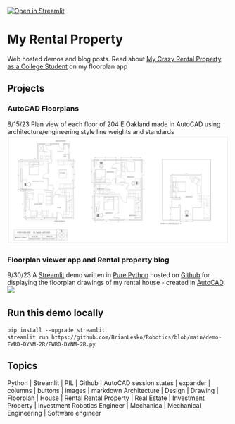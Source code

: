 [![Open in Streamlit](https://static.streamlit.io/badges/streamlit_badge_black_white.svg)](https://autocad-eoak-lesko.streamlit.app)
# My Rental Property
Web hosted demos and blog posts. Read about [My Crazy Rental Property as a College Student](https://autocad-eoak-lesko.streamlit.app) on my floorplan app

## Projects
### AutoCAD Floorplans
8/15/23
Plan view of each floor of 204 E Oakland made in AutoCAD using architecture/engineering style line weights and standards
![](placeholder.png)
### Floorplan viewer app and Rental property blog 
9/30/23
A [Streamlit](https://streamlit.io/) demo written in [Pure Python](https://github.com/BrianLesko/204_E_OAKLAND/blob/main/streamlit_app/floorplan_app.py) hosted on [Github](https://github.com/BrianLesko) for displaying the floorplan drawings of my rental house - created in [AutoCAD](https://www.autodesk.com). 
![](preview.gif)


## Run this demo locally
```
pip install --upgrade streamlit
streamlit run https://github.com/BrianLesko/Robotics/blob/main/demo-FWRD-DYNM-2R/FWRD-DYNM-2R.py
```

## Topics 
Python | Streamlit | PIL | Github | AutoCAD 
session states | expander | columns | buttons | images | markdown
Architecture | Design | Drawing | Floorplan | House | Rental 
Rental Property | Real Estate | Investment Property | Investment
Robotics Engineer | Mechanica | Mechanical Engineering | Software engineer
